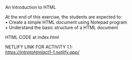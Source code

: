 An Introduction to HTML


At the end of this exercise, the students are expected to: <br>
• Create a simple HTML document using Notepad program <br>
• Understand the basic structure of a HTML document 

HTML CODE at index.html

NETLIFY LINK FOR ACTIVITY 1.1: <br>
<i> https://introtohtmlact1-1.netlify.app/ <i>
